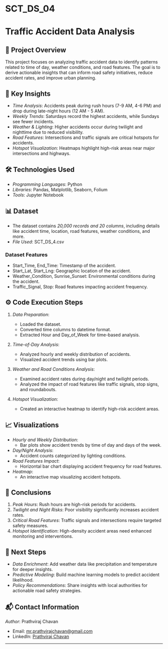 # SCT_DS_04
# Traffic Accident Data Analysis  

## 📄 Project Overview  
This project focuses on analyzing traffic accident data to identify patterns related to time of day, weather conditions, and road features. The goal is to derive actionable insights that can inform road safety initiatives, reduce accident rates, and improve urban planning.  

## 🔑 Key Insights  
- *Time Analysis*: Accidents peak during rush hours (7-9 AM, 4-6 PM) and drop during late-night hours (12 AM - 5 AM).  
- *Weekly Trends*: Saturdays record the highest accidents, while Sundays see fewer incidents.  
- *Weather & Lighting*: Higher accidents occur during twilight and nighttime due to reduced visibility.  
- *Road Features*: Intersections and traffic signals are critical hotspots for accidents.  
- *Hotspot Visualization*: Heatmaps highlight high-risk areas near major intersections and highways.  

## 🛠 Technologies Used  
- *Programming Languages*: Python  
- *Libraries*: Pandas, Matplotlib, Seaborn, Folium  
- *Tools*: Jupyter Notebook  

## 📊 Dataset  
- The dataset contains *20,000 records and 20 columns*, including details like accident time, location, road features, weather conditions, and more.  
- *File Used*: SCT_DS_4.csv  

### Dataset Features  
- Start_Time, End_Time: Timestamp of the accident.  
- Start_Lat, Start_Lng: Geographic location of the accident.  
- Weather_Condition, Sunrise_Sunset: Environmental conditions during the accident.  
- Traffic_Signal, Stop: Road features impacting accident frequency.  

## ⚙ Code Execution Steps  
1. *Data Preparation*:  
   - Loaded the dataset.  
   - Converted time columns to datetime format.  
   - Extracted Hour and Day_of_Week for time-based analysis.  

2. *Time-of-Day Analysis*:  
   - Analyzed hourly and weekly distribution of accidents.  
   - Visualized accident trends using bar plots.  

3. *Weather and Road Conditions Analysis*:  
   - Examined accident rates during day/night and twilight periods.  
   - Analyzed the impact of road features like traffic signals, stop signs, and roundabouts.  

4. *Hotspot Visualization*:  
   - Created an interactive heatmap to identify high-risk accident areas.  

## 📈 Visualizations  
- *Hourly and Weekly Distribution*:  
   - Bar plots show accident trends by time of day and days of the week.  
- *Day/Night Analysis*:  
   - Accident counts categorized by lighting conditions.  
- *Road Features Impact*:  
   - Horizontal bar chart displaying accident frequency for road features.  
- *Heatmap*:  
   - An interactive map visualizing accident hotspots.  

## 📝 Conclusions  
1. *Peak Hours*: Rush hours are high-risk periods for accidents.  
2. *Twilight and Night Risks*: Poor visibility significantly increases accident rates.  
3. *Critical Road Features*: Traffic signals and intersections require targeted safety measures.  
4. *Hotspot Identification*: High-density accident areas need enhanced monitoring and interventions.  

## 🌟 Next Steps  
- *Data Enrichment*: Add weather data like precipitation and temperature for deeper insights.  
- *Predictive Modeling*: Build machine learning models to predict accident likelihood.  
- *Policy Recommendations*: Share insights with local authorities for actionable road safety strategies.  

## 📬 Contact Information  
*Author*: Prathviraj Chavan  
- Email: [mr.prathvirajchavan@gmail.com](mailto:mr.prathvirajchavan@gmail.com)  
- LinkedIn: [Prathviraj Chavan](https://www.linkedin.com/in/prathvirajchavan)  

---
